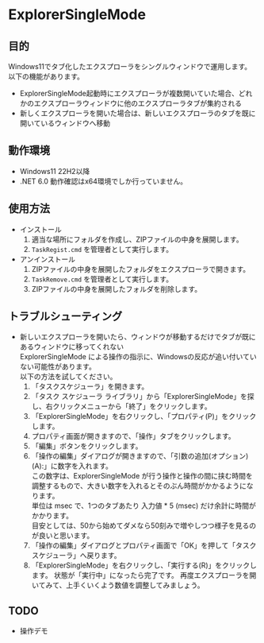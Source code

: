 # ExplorerSingleMode

## 目的

Windows11でタブ化したエクスプローラをシングルウィンドウで運用します。  
以下の機能があります。
- ExplorerSingleMode起動時にエクスプローラが複数開いていた場合、どれかのエクスプローラウィンドウに他のエクスプローラタブが集約される
- 新しくエクスプローラを開いた場合は、新しいエクスプローラのタブを既に開いているウィンドウへ移動

## 動作環境

- Windows11 22H2以降
- .NET 6.0
  動作確認はx64環境でしか行っていません。

## 使用方法

- インストール
  1. 適当な場所にフォルダを作成し、ZIPファイルの中身を展開します。
  1. `TaskRegist.cmd` を管理者として実行します。
- アンインストール  
  1. ZIPファイルの中身を展開したフォルダをエクスプローラで開きます。
  1. `TaskRemove.cmd` を管理者として実行します。
  1. ZIPファイルの中身を展開したフォルダを削除します。

## トラブルシューティング

- 新しいエクスプローラを開いたら、ウィンドウが移動するだけでタブが既にあるウィンドウに移ってくれない  
  ExplorerSingleMode による操作の指示に、Windowsの反応が追い付いていない可能性があります。  
  以下の方法を試してください。
  1. 「タスクスケジューラ」を開きます。
  1. 「タスク スケジューラ ライブラリ」から「ExplorerSingleMode」を探し、右クリックメニューから「終了」をクリックします。
  1. 「ExplorerSingleMode」を右クリックし、「プロパティ(P)」をクリックします。
  1. プロパティ画面が開きますので、「操作」タブをクリックします。
  1. 「編集」ボタンをクリックします。
  1. 「操作の編集」ダイアログが開きますので、「引数の追加(オプション)(A):」に数字を入れます。  
     この数字は、ExplorerSingleMode が行う操作と操作の間に挟む時間を調整するもので、大きい数字を入れるとそのぶん時間がかかるようになります。  
     単位は msec で、1つのタブあたり 入力値 * 5 (msec) だけ余計に時間がかかります。  
     目安としては、50から始めてダメなら50刻みで増やしつつ様子を見るのが良いと思います。
  1. 「操作の編集」ダイアログとプロパティ画面で「OK」を押して「タスクスケジューラ」へ戻ります。
  1. 「ExplorerSingleMode」を右クリックし、「実行する(R)」をクリックします。
     状態が「実行中」になったら完了です。
     再度エクスプローラを開いてみて、上手くいくよう数値を調整してみましょう。

## TODO

- 操作デモ
